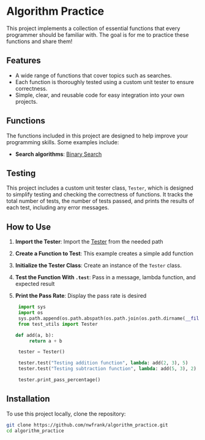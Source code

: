 # Algorithm Practice

This project implements a collection of essential functions that every programmer should be familiar with.
The goal is for me to practice these functions and share them!

## Features

- A wide range of functions that cover topics such as searches.
- Each function is thoroughly tested using a custom unit tester to ensure correctness.
- Simple, clear, and reusable code for easy integration into your own projects.

## Functions

The functions included in this project are designed to help improve your programming skills. Some examples include:

- **Search algorithms**: [Binary Search](./binary_search/binary_search.py)

## Testing

This project includes a custom unit tester class, `Tester`, which is designed to simplify testing and checking the correctness of functions. It tracks the total number of tests, the number of tests passed, and prints the results of each test, including any error messages.

## How to Use

1. **Import the Tester**:
   Import the [Tester](./test_utils.py) from the needed path
2. **Create a Function to Test**:
   This example creates a simple add function
3. **Initialize the Tester Class**:
   Create an instance of the `Tester` class.
4. **Test the Function With `.test`**:
   Pass in a message, lambda function, and expected result
5. **Print the Pass Rate**:
   Display the pass rate is desired

   ```python
    import sys
    import os
    sys.path.append(os.path.abspath(os.path.join(os.path.dirname(__file__), '..')))
    from test_utils import Tester

   def add(a, b):
        return a + b

    tester = Tester()

    tester.test("Testing addition function", lambda: add(2, 3), 5)
    tester.test("Testing subtraction function", lambda: add(5, 3), 2)

    tester.print_pass_percentage()
   ```

## Installation

To use this project locally, clone the repository:

```bash
git clone https://github.com/nwfrank/algorithm_practice.git
cd algorithm_practice
```
